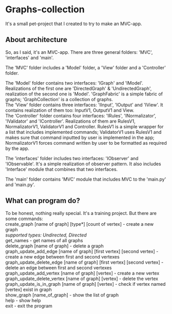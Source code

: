 # Graphs-collection
It's a small pet-project that I created to try to make an MVC-app. 
## About architecture
So, as I said, it's an MVC-app. There are three general folders: 'MVC', 'interfaces' and 'main'.    

The 'MVC' folder includes a 'Model' folder, a 'View' folder and a 'Controller' folder.  

The 'Model' folder contains two interfaces: 'IGraph' and 'IModel'. Realizations of the first one are 'DirectedGraph' & 'UndirectedGraph', realization of the second one is 'Model'. 'GraphFabric' is a simple fabric of graphs; 'GraphCollection' is a collection of graphs.   
The 'View' folder contains three interfaces: 'IInput', 'IOutput' and 'IView'. It contains realization of them too: InputV1, OutputV1 and View.   
The 'Controller' folder contains four interfaces: 'IRules', 'INormalizator', 'IValidator' and 'IController'. Realizations of them are RulesV1, NormalizatorV1, ValidatorV1 and Controller. RulesV1 is a simple wrapper for a list that includes implemented commands; ValidatorV1 uses RulesV1 and makes sure that command inputted by user is implemented in the app; NormalizatorV1 forces command written by user to be formatted as required by the app.  

The 'interfaces' folder includes two interfaces: 'IObserver' and 'IObservable'. It's a simple realization of observer pattern. It also includes 'Interface' module that combines that two interfaces.   

The 'main' folder contains 'MVC' module that includes MVC to the 'main.py' and 'main.py'.   

## What can program do?
To be honest, nothing really special. It's a training project. But there are some commands:  
create_graph [name of graph] [type*] [count of vertex] - create a new graph  
*supported types: Undirected, Directed*  
get_names - get names of all graphs  
delete_graph [name of graph] - delete a graph  
graph_update_add_edge [name of graph] [first vertex] [second vertex] - create a new edge between first and second vertexes  
graph_update_delete_edge [name of graph] [first vertex] [second vertex] - delete an edge between first and second vertexes  
graph_update_add_vertex [name of graph] [vertex] - create a new vertex  
graph_update_delete_vertex [name of graph] [vertex] - delete the vertex  
graph_update_is_in_graph [name of graph] [vertex] - check if vertex named [vertex] exist in graph  
show_graph [name_of_graph] - show the list of graph  
help - show help  
exit - exit the program  
